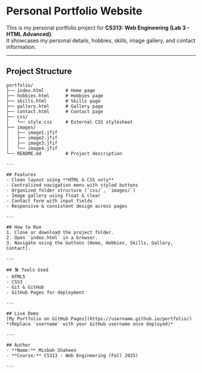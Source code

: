 # Personal Portfolio Website

This is my personal portfolio project for **CS313: Web Engineering (Lab 3 - HTML Advanced)**.  
It showcases my personal details, hobbies, skills, image gallery, and contact information.

---

## Project Structure
```plaintext
portfolio/
├── index.html        # Home page
├── hobbies.html      # Hobbies page
├── skills.html       # Skills page
├── gallery.html      # Gallery page
├── contact.html      # Contact page
├── css/
│   └── style.css     # External CSS stylesheet
├── images/
│   ├── image1.jfif
│   ├── image2.jfif
│   ├── image3.jfif
│   └── image4.jfif
└── README.md         # Project description

---

## Features
- Clean layout using **HTML & CSS only**
- Centralized navigation menu with styled buttons
- Organized folder structure (`css/`, `images/`)
- Image gallery using float & clear
- Contact form with input fields
- Responsive & consistent design across pages

---

## How to Run
1. Clone or download the project folder.
2. Open `index.html` in a browser.
3. Navigate using the buttons (Home, Hobbies, Skills, Gallery, Contact).

---

## 🛠 Tools Used
- HTML5
- CSS3
- Git & GitHub
- GitHub Pages for deployment

---

## Live Demo
[My Portfolio on GitHub Pages](https://username.github.io/portfolio/)  
*(Replace `username` with your GitHub username once deployed)*

---

## Author
- **Name:** Misbah Shaheen    
- **Course:** CS313 - Web Engineering (Fall 2025)  

---
